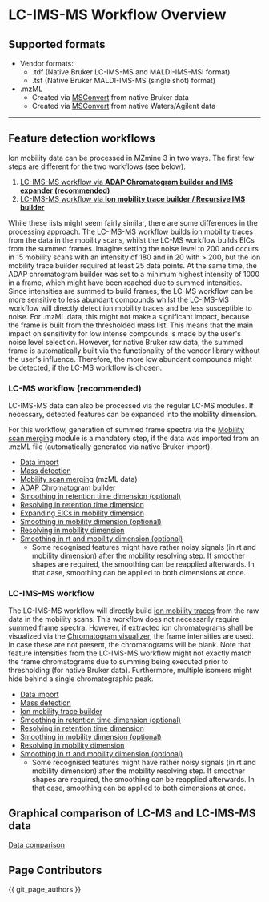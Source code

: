 # LC-IMS-MS Workflow Overview

## Supported formats

* Vendor formats:
    * .tdf (Native Bruker LC-IMS-MS and MALDI-IMS-MSI format)
    * .tsf (Native Bruker MALDI-IMS-MS (single shot) format)
* .mzML
    * Created via [MSConvert](https://proteowizard.sourceforge.io/download.html) from native Bruker
      data
    * Created via [MSConvert](https://proteowizard.sourceforge.io/download.html) from native
      Waters/Agilent data

***

## Feature detection workflows

Ion mobility data can be processed in MZmine 3 in two ways. The first few steps are different for
the two workflows (see below).

1. [LC-IMS-MS workflow via **ADAP Chromatogram builder and IMS expander** **(recommended)**](#lc-ms-workflow-recommended)
2. [LC-IMS-MS workflow via **Ion mobility trace builder / Recursive IMS builder**](#lc-ims-ms-workflow)

While these lists might seem fairly similar, there are some differences in the processing approach.
The LC-IMS-MS workflow builds ion mobility traces from the data in the mobility scans, whilst the
LC-MS workflow builds EICs from the summed frames. Imagine setting the noise level to 200 and occurs
in 15 mobility scans with an intensity of 180 and in 20 with > 200, but the ion mobility trace
builder required at least 25 data points. At the same time, the ADAP chromatogram builder was set to
a minimum highest intensity of 1000 in a frame, which might have been reached due to summed
intensities.  
Since intensities are summed to build frames, the LC-MS workflow can be more sensitive to less
abundant compounds whilst the LC-IMS-MS workflow will directly detect ion mobility traces and be
less susceptible to noise. For .mzML data, this might not make a significant impact, because the
frame is built from the thresholded mass list. This means that the main impact on sensitivity for
low intense compounds is made by the user's noise level selection. However, for native Bruker raw
data, the summed frame is automatically built via the functionality of the vendor library without
the user's influence. Therefore, the more low abundant compounds might be detected, if the LC-MS
workflow is chosen.

### LC-MS workflow (recommended)

LC-IMS-MS data can also be processed via the regular LC-MS modules. If necessary, detected features
can be expanded into the mobility dimension.

For this workflow, generation of summed frame spectra via
the [Mobility scan merging](../../module_docs/mobilityscanmerging/mobility-scan-merging.md) module is a mandatory step, if the data was
imported from an .mzML file (automatically generated via native Bruker import).
- [Data import](../../module_docs/dataimport/data-import.md#lc-ims-ms-data)
- [Mass detection](../../module_docs/massdetection/mass-detection.md#lc-ims-ms-data)
- [Mobility scan merging](../../module_docs/mobilityscanmerging/mobility-scan-merging.md) (mzML data)
- [ADAP Chromatogram builder](../../module_docs/adapchromatogrambuilder/adap-chromatogram-builder.md)
- [Smoothing in retention time dimension (optional)](../../module_docs/smoothing/smoothing.md)
- [Resolving in retention time dimension](../../module_docs/localminimumresolver/local-minimum-resolver.md)
- [Expanding EICs in mobility dimension](../../module_docs/imsexpander/ims-expander.md)
- [Smoothing  in mobility dimension (optional)](../../module_docs/smoothing/smoothing.md#mobility-dimension)
- [Resolving in mobility dimension](../../module_docs/localminimumresolver/local-minimum-resolver.md#ion-mobility-data)
- [Smoothing in rt and mobility dimension (optional)](../../module_docs/smoothing/smoothing.md)
  - Some recognised features might have rather noisy signals (in rt and mobility dimension) after the
mobility resolving step. If smoother shapes are required, the smoothing can be reapplied afterwards.
In that case, smoothing can be applied to both dimensions at once.

### LC-IMS-MS workflow

The LC-IMS-MS workflow will directly
build [ion mobility traces](ion-mobility-spectrometry-terminology.md#ion-mobility-trace) from the raw data in the
mobility scans. This workflow does not necessarily require summed frame spectra. However, if
extracted ion chromatograms shall be visualized via
the [Chromatogram visualizer](../../Raw-data-visualisation.md#chromatogram-plot), the frame intensities
are used. In case these are not present, the chromatograms will be blank. Note that feature
intensities from the LC-IMS-MS workflow might not exactly match the frame chromatograms due to
summing being executed prior to thresholding (for native Bruker data). Furthermore, multiple isomers
might hide behind a single chromatographic peak.
- [Data import](../../module_docs/dataimport/data-import.md#lc-ims-ms-data)
- [Mass detection](../../module_docs/massdetection/mass-detection.md#lc-ims-ms-data)
- [Ion mobility trace builder](../../module_docs/ionmobilitytracebuilder/ion-mobility-trace-builder.md)
- [Smoothing in retention time dimension (optional)](../../module_docs/smoothing/smoothing.md)
- [Resolving in retention time dimension](../../module_docs/localminimumresolver/local-minimum-resolver.md)
- [Smoothing  in mobility dimension (optional)](../../module_docs/smoothing/smoothing.md#mobility-dimension)
- [Resolving in mobility dimension](../../module_docs/localminimumresolver/local-minimum-resolver.md#ion-mobility-data)
- [Smoothing in rt and mobility dimension (optional)](../../module_docs/smoothing/smoothing.md)
  - Some recognised features might have rather noisy signals (in rt and mobility dimension) after the
mobility resolving step. If smoother shapes are required, the smoothing can be reapplied afterwards.
In that case, smoothing can be applied to both dimensions at once.


## Graphical comparison of LC-MS and LC-IMS-MS data

[Data comparison](lc-ms-and-lc-ims-ms-data-comparison.md)

## Page Contributors

{{ git_page_authors }}
